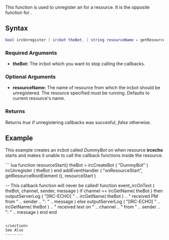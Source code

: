 This function is used to unregister an for a resource. It is the opposite function for .

Syntax
------

``` lua
bool ircUnregister ( ircbot theBot, [ string resourceName = getResourceName ( getThisResource() ) ] )
```

### Required Arguments

-   **theBot:** The ircbot which you want to stop calling the callbacks.

### Optional Arguments

-   **resourceName:** The name of resource from which the ircbot should be unregistered. The resource specified must be running. Defaults to current resource's name.

### Returns

Returns *true* if unregistering callbacks was succesful, *false* otherwise.

Example
-------

This example creates an ircbot called *DummyBot* on when resource **ircecho** starts and makes it unable to call the callback functions inside the resource.

<section name="Resource: ircecho" class="server" show="true">
``` lua
function resourceStart()
    theBot = ircCreateBot ( "DummyBot" )
    ircUnregister ( theBot )
end
addEventHandler ( "onResourceStart", getResourceRootElement (), resourceStart )

-- This callback function will never be called!
function event_ircOnText ( theBot, channel, sender, message )
    if channel == ircGetName( theBot ) then
        outputServerLog ( "[IRC-ECHO] " .. ircGetName( theBot ) .. " received PM from " .. sender .. ": " .. message )
    else
        outputServerLog ( "[IRC-ECHO] " .. ircGetName( theBot ) .. " received text on " .. channel .. " from " .. sender .. ": " .. message )
    end
end
```

</section>
See Also
--------
